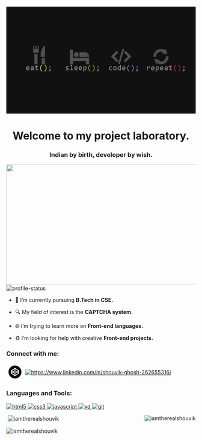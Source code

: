 ![logo](https://github.com/IamtherealShouvik/IamtherealShouvik/blob/main/ESCR%5B1%5D.png)
<h1 align="center">Welcome to my project laboratory.</h1>
<h3 align="center">Indian by birth, developer by wish.</h3>

<img src="https://camo.githubusercontent.com/14445d6010612a62eb02bfb38aa7d8557e7995c2c106be845851ac718af8ad23/68747470733a2f2f692e70696e696d672e636f6d2f6f726967696e616c732f62352f66642f33662f62356664336662653938343130336530386239343832343731343834333934622e676966" height=320 width=560 align="right" border-radius=8/>
<p align="left"> <img src="https://komarev.com/ghpvc/?username=iamtherealshouvik&label=Profile%20views&color=0e75b6&style=flat" alt="profile-status" /> </p>

- 📑 I’m currently pursuing **B.Tech in CSE.**

- 🔍 My field of interest is the **CAPTCHA system.**

- 🌐 I’m trying to learn more on **Front-end languages.**

- ♻️ I’m looking for help with creative **Front-end projects.**

<h3 align="left">Connect with me:</h3>
<p align="left">
<a href="https://codepen.io/https://codepen.io/iamtherealshouvik" target="blank"><img align="center" src="https://github.com/IamtherealShouvik/GIF/blob/main/icon-codepen-WoB.png" alt="https://codepen.io/iamtherealshouvik" height="46" width="46" /></a>
<a href="https://linkedin.com/in/https://www.linkedin.com/in/shouvik-ghosh-262655316/" target="blank"><img align="center" src="https://raw.githubusercontent.com/rahuldkjain/github-profile-readme-generator/master/src/images/icons/Social/linked-in-alt.svg" alt="https://www.linkedin.com/in/shouvik-ghosh-262655316/" height="30" width="40" /></a>
</p>

<h3 align="left">Languages and Tools:</h3>
<p align="left"> 
<a href="https://www.w3.org/html/" target="_blank" rel="noreferrer"> <img src="https://camo.githubusercontent.com/2954ea4a115a41aa827202678e66d768cb9d66da547d56dba504a62c79019741/68747470733a2f2f6c6f676f73706e672e6f72672f646f776e6c6f61642f68746d6c2d352f6c6f676f2d68746d6c2d352d323034382e706e67" alt="html5" width="40" height="40"/> </a> 
<a href="https://www.w3schools.com/css/" target="_blank" rel="noreferrer"> <img src="https://camo.githubusercontent.com/f77cfbb88d1aaa466279461ee557b0de66fff9673368b627c6a378e51cd57cfe/68747470733a2f2f6c6f676f73706e672e6f72672f646f776e6c6f61642f6373732d332f6c6f676f2d6373732d332d323034382e706e67" alt="css3" width="40" height="40"/> </a> 
<a href="https://developer.mozilla.org/en-US/docs/Web/JavaScript" target="_blank" rel="noreferrer"> 
<img src="https://camo.githubusercontent.com/64c5e4451254f99e9bd2558666c34a327c5df5edb6e34b31b5a42c0b062718f1/68747470733a2f2f6c6f676f73706e672e6f72672f646f776e6c6f61642f6a6176617363726970742f6c6f676f2d6a6176617363726970742d69636f6e2d313032342e706e67" alt="javascript" width="48" height="40"/> </a> 
<a href="https://www.adobe.com/products/xd.html" target="_blank" rel="noreferrer"/> 
  <img src="https://camo.githubusercontent.com/522f3981be32e0171a02eeaebaf0e8516f019da56fbae34a3962df0ceb3100e7/68747470733a2f2f7365656b6c6f676f2e636f6d2f696d616765732f412f61646f62652d78642d6c6f676f2d363433363445334132342d7365656b6c6f676f2e636f6d2e706e67" alt="xd" width="40" height="40" /> </a> 
<a href="https://git-scm.com/" target="_blank" rel="noreferrer"> <img src="https://www.vectorlogo.zone/logos/git-scm/git-scm-icon.svg" alt="git" width="40" height="40"/> </a> </p>

<p><img align="right" src="https://github-readme-stats.vercel.app/api/top-langs/?username=IamtherealShouvik&layout=donut-vertical&theme=highcontrast" alt="iamtherealshouvik" /></p>

<p>&nbsp;<img align="center" src="https://github-readme-stats.vercel.app/api?username=iamtherealshouvik&show_icons=true&locale=en&theme=highcontrast&card_width=500" alt="iamtherealshouvik" /></p>

<p><img align="center" src="https://github-readme-streak-stats.herokuapp.com/?user=iamtherealshouvik&theme=onedark-duo&card_width=504" alt="iamtherealshouvik" /></p>
